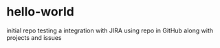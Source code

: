 # hello-world
initial repo 
testing a integration with JIRA using repo in GitHub along with projects and issues


